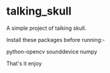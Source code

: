 # talking_skull

A simple project of talking skull.

Install these packages before running:-

python-opencv
sounddevice
numpy



That's it enjoy
